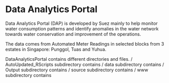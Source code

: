 # Data Analytics Portal
Data Analytics Portal (DAP) is developed by Suez mainly to help monitor water consumption patterns and identify anomalies 
in the water network towards water conservation and improvement of the operations.

The data comes from Automated Meter Readings in selected blocks from 3 estates in Singapore: Punggol, Tuas and Yuhua.

DataAnalyticsPortal contains different directories and files.
/ AutoUpdated_RScripts subdirectory contains
/ data subdirectory contains
/ Output subdirectory contains
/ source subdirectory contains
/ www subdirectory contains     

